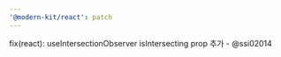 ```yaml
---
'@modern-kit/react': patch
---
```


fix(react): useIntersectionObserver isIntersecting prop 추가 - @ssi02014
